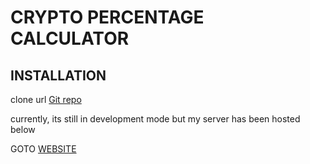  # CRYPTO PERCENTAGE CALCULATOR


 ## INSTALLATION 

 clone url [Git repo](/crypto-currency-percentage-calc)

 currently, its still in development mode but my server has been hosted below 

 GOTO [WEBSITE](https://pacific-basin-11511.herokuapp.com/)
